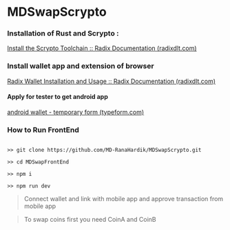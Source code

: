 # MDSwapScrypto



### Installation of Rust and Scrypto : 

   [Install the Scrypto Toolchain :: Radix Documentation (radixdlt.com)](https://docs-babylon.radixdlt.com/main/scrypto/toolchain/install-scrypto.html)


### Install wallet app and extension of browser

  [Radix Wallet Installation and Usage :: Radix Documentation (radixdlt.com)](https://docs-babylon.radixdlt.com/main/getting-started-developers/wallet/wallet-and-connecter-installation.html)
	
  #### Apply for tester to get android app
  
  [android wallet - temporary form (typeform.com)](https://radixdlt.typeform.com/to/I5GMUSF2?typeform-source=www.google.com)


### How to Run FrontEnd
```

>> git clone https://github.com/MD-RanaHardik/MDSwapScrypto.git

>> cd MDSwapFrontEnd
	
>> npm i
	
>> npm run dev

```

> Connect wallet and link with mobile app and approve transaction from mobile app
	
> To swap coins first you need CoinA and CoinB
